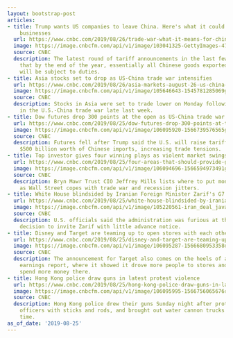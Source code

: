 ```yaml
---
layout: bootstrap-post
articles:
- title: Trump wants US companies to leave China. Here's what it could mean for Chinese
    businesses
  url: https://www.cnbc.com/2019/08/26/trade-war-what-it-means-for-china-firms-as-trumps-calls-us-firms-to-go.html
  image: https://image.cnbcfm.com/api/v1/image/103041325-GettyImages-474177490.jpg?v=1532564251
  source: CNBC
  description: The latest round of tariff announcements in the last few days means
    that by the end of the year, essentially all Chinese goods exported to the U.S.
    will be subject to duties.
- title: Asia stocks set to drop as US-China trade war intensifies
  url: https://www.cnbc.com/2019/08/26/asia-markets-august-26-us-china-trade-war-oil-currencies.html
  image: https://image.cnbcfm.com/api/v1/image/105646643-1545781285069gettyimages-1074769846.jpeg?v=1566775775
  source: CNBC
  description: Stocks in Asia were set to trade lower on Monday following an escalation
    in the U.S.-China trade war late last week.
- title: Dow futures drop 300 points at the open as US-China trade war escalates
  url: https://www.cnbc.com/2019/08/25/dow-futures-drop-300-points-at-the-open-as-us-china-trade-war-escalates.html
  image: https://image.cnbcfm.com/api/v1/image/106095920-1566739576565gettyimages-1163804293.jpeg?v=1566739679
  source: CNBC
  description: Futures fell after Trump said the U.S. will raise tariffs on more than
    $500 billion worth of Chinese imports, increasing trade tensions.
- title: Top investor gives four winning plays as violent market swings grip market
  url: https://www.cnbc.com/2019/08/25/four-areas-that-should-provide-gains-despite-violent-market-swings.html
  image: https://image.cnbcfm.com/api/v1/image/106094696-1566594973491gettyimages-1162665917.jpeg?v=1566595524
  source: CNBC
  description: Bryn Mawr Trust CIO Jeffrey Mills lists where to put money to work
    as Wall Street copes with trade war and recession jitters.
- title: White House blindsided by Iranian Foreign Minister Zarif's G7 appearance
  url: https://www.cnbc.com/2019/08/25/white-house-blindsided-by-iranian-foreign-minister-zarifs-g7-appearance.html
  image: https://image.cnbcfm.com/api/v1/image/105220561-iran_deal_javad_zarif.jpg?v=1532563636
  source: CNBC
  description: U.S. officials said the administration was furious at the French government's
    decision to invite Zarif with little advance notice.
- title: Disney and Target are teaming up to open stores with each other's help
  url: https://www.cnbc.com/2019/08/25/disney-and-target-are-teaming-up-to-open-stores-with-each-others-help.html
  image: https://image.cnbcfm.com/api/v1/image/106095287-1566680953358d23_disney_store_pr_fin.jpg?v=1566681122
  source: CNBC
  description: The announcement for Target also comes on the heels of a strong quarterly
    earnings report, where it showed it drove more people to stores and got them to
    spend more money there.
- title: Hong Kong police draw guns in latest protest violence
  url: https://www.cnbc.com/2019/08/25/hong-kong-police-draw-guns-in-latest-protest-violence.html
  image: https://image.cnbcfm.com/api/v1/image/106095995-1566756065676rts2nt54.jpg?v=1566756172
  source: CNBC
  description: Hong Kong police drew their guns Sunday night after protesters attacked
    officers with sticks and rods, and brought out water cannon trucks for the first
    time.
as_of_date: '2019-08-25'
---
```


